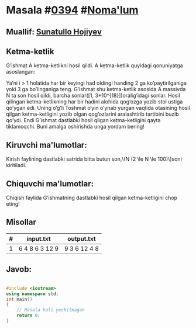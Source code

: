 
<h1>Masala #<a href="https://robocontest.uz/tasks/0394">0394</a> #<a href="https://robocontest.uz/tasks?category=1">Noma'lum</a></h1>
<h2> Muallif: <a href="https://robocontest.uz/profile/sunnat">Sunatullo Hojiyev</a></h2>
<h2>Ketma-ketlik</h2>
<p>G’ishmat A ketma-ketlikni hosil qildi. A ketma-ketlik quyidagi qonuniyatga asoslangan:


Ya’ni i > 1 holatida har bir keyingi had oldingi handing 2 ga ko’paytirilganiga yoki 3 ga bo’linganiga teng.
G’ishmat shu ketma-ketlik asosida A massivda N ta son hosil qildi, barcha sonlar\([1, 3*10^{18}]\)oralig’idagi sonlar. Hosil qilingan ketma-ketlikning har bir hadini alohida qog’ozga yozib stol ustiga qo’ygan edi. Uning o’g’li Toshmat o‘yin o’ynab yurgan vaqtida otasining hosil qilgan ketma-ketligini yozib olgan qog’ozlarini aralashtirib tartibini buzib qo’ydi. Endi G’ishmat dastlabki hosil qilgan ketma-ketligini qayta tiklamoqchi. Buni amalga oshirishda unga yordam bering!</p>
<h2>Kiruvchi ma'lumotlar:</h2>
<p>Kirish faylining dastlabki satrida bitta butun son,\(N (2 \le N \le 100)\)soni kiritiladi.</p>
<h2>Chiquvchi ma'lumotlar:</h2>
<p>Chiqish faylida G’ishmatning dastlabki hosil qilgan ketma-ketligini chop eting!</p>
<h2>Misollar</h2>
<table>
    <thead>
        <tr>
            <th>#</th>
            <th>input.txt</th>
            <th>output.txt</th>
        </tr>
    </thead>
    <tbody>
            <tr>
                <td>1</td>
                <td>6
4 8 6 3 12 9</td>
                <td>9 3 6 12 4 8</td>
            </tr>
    </tbody>
    </table>
    
<h2>Javob:</h2>

######
```cpp
#include <iostream>
using namespace std;
int main()
{
    // Masala hali yechilmagan
    return 0;
}
```
